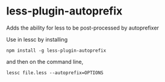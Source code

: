 less-plugin-autoprefix
========================

Adds the ability for less to be post-processed by autoprefixer

Use in lessc by installing

```
npm install -g less-plugin-autoprefix
```

and then on the command line,

```
lessc file.less --autoprefix=OPTIONS
```

